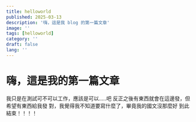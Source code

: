 ```yaml
---
title: helloworld
published: 2025-03-13
description: '嗨，這是我 blog 的第一篇文章'
image: ''
tags: [helloworld]
category: ''
draft: false 
lang: ''
---
```

# 嗨，這是我的第一篇文章
我只是在測試可不可以工作，應該是可以.....吧
反正之後有東西就會在這邊發，但希望有東西給我發
對，我覺得我不知道要寫什麼了，畢竟我的國文沒那麼好
到此結束！！！！